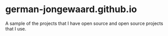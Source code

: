 # german-jongewaard.github.io

A sample of the projects that I have open source and open source projects that I use.
